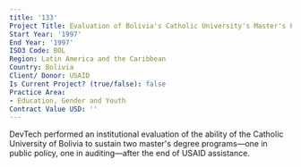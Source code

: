 ```yaml
---
title: '133'
Project Title: Evaluation of Bolivia's Catholic University's Master's Programs
Start Year: '1997'
End Year: '1997'
ISO3 Code: BOL
Region: Latin America and the Caribbean
Country: Bolivia
Client/ Donor: USAID
Is Current Project? (true/false): false
Practice Area:
- Education, Gender and Youth
Contract Value USD: ''
---
```


DevTech performed an institutional evaluation of the ability of the Catholic University of Bolivia to sustain two master's degree programs—one in public policy, one in auditing—after the end of USAID assistance.